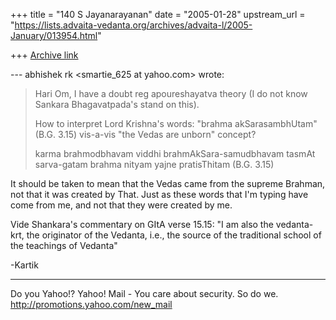 +++
title = "140 S Jayanarayanan"
date = "2005-01-28"
upstream_url = "https://lists.advaita-vedanta.org/archives/advaita-l/2005-January/013954.html"

+++
[Archive link](https://lists.advaita-vedanta.org/archives/advaita-l/2005-January/013954.html)

--- abhishek rk <smartie_625 at yahoo.com> wrote:

> Hari Om,
> I have a doubt reg apoureshayatva theory (I do not
> know Sankara Bhagavatpada's stand on this). 
> 
> How to interpret Lord Krishna's words: "brahma
> akSarasambhUtam" (B.G. 3.15) vis-a-vis "the Vedas are
> unborn" concept?
> 
> karma brahmodbhavam viddhi 
> brahmAkSara-samudbhavam 
> tasmAt sarva-gatam brahma 
> nityam yajne pratisThitam (B.G. 3.15)
> 

It should be taken to mean that the Vedas came from the supreme
Brahman, not that it was created by That. Just as these words that I'm
typing have come from me, and not that they were created by me.

Vide Shankara's commentary on GItA verse 15.15: "I am also the
vedanta-krt, the originator of the Vedanta, i.e., the source of the
traditional school of the teachings of Vedanta"

-Kartik




__________________________________ 
Do you Yahoo!? 
Yahoo! Mail - You care about security. So do we. 
http://promotions.yahoo.com/new_mail

